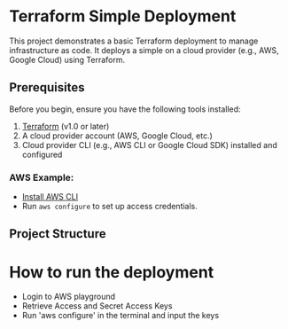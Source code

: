 # Terraform Simple Deployment

This project demonstrates a basic Terraform deployment to manage infrastructure as code. It deploys a simple on a cloud provider (e.g., AWS, Google Cloud) using Terraform.

## Prerequisites

Before you begin, ensure you have the following tools installed:

1. [Terraform](https://www.terraform.io/downloads.html) (v1.0 or later)
2. A cloud provider account (AWS, Google Cloud, etc.)
3. Cloud provider CLI (e.g., AWS CLI or Google Cloud SDK) installed and configured

### AWS Example:

- [Install AWS CLI](https://docs.aws.amazon.com/cli/latest/userguide/install-cliv2.html)
- Run `aws configure` to set up access credentials.

## Project Structure

# How to run the deployment
- Login to AWS playground
- Retrieve Access and Secret Access Keys
- Run 'aws configure' in the terminal and input the keys
